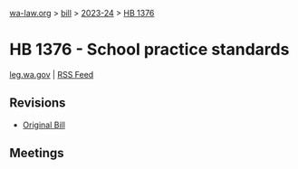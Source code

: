 [wa-law.org](/) > [bill](/bill/) > [2023-24](/bill/2023-24/) > [HB 1376](/bill/2023-24/hb/1376/)

# HB 1376 - School practice standards
[leg.wa.gov](https://app.leg.wa.gov/billsummary?BillNumber=1376&Year=2023&Initiative=false) | [RSS Feed](./rss.xml)

## Revisions
* [Original Bill](1/)

## Meetings